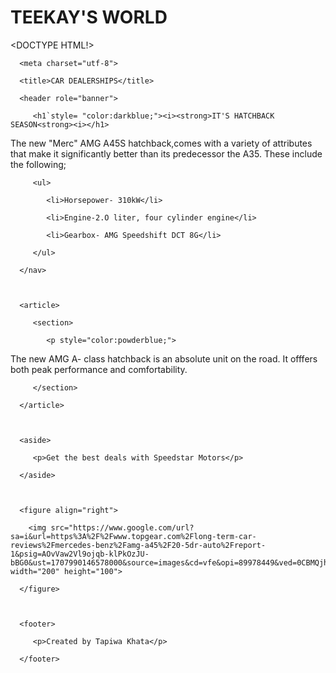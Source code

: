 # TEEKAY'S WORLD
<DOCTYPE HTML!>


 

<html> 

 

   <head> 

      <meta charset="utf-8"> 

      <title>CAR DEALERSHIPS</title> 

   </head> 

 

   <body> 

 

      <header role="banner"> 

         <h1`style= "color:darkblue;"><i><strong>IT'S HATCHBACK SEASON<strong><i></h1> 

 <p style="color:powderblue;">

The new "Merc" AMG A45S hatchback,comes with a variety of attributes that make it significantly better than its predecessor the A35.
These include the following;
   
          
         <ul>

            <li>Horsepower- 310kW</li> 

            <li>Engine-2.O liter, four cylinder engine</li> 

            <li>Gearbox- AMG Speedshift DCT 8G</li> 

         </ul> 
<p>
 

      </nav> 

 

      <article> 

         <section> 

            <p style="color:powderblue;">

The new AMG A- class hatchback is an absolute unit on the road.
It offfers both peak performance and comfortability.
 </p> 

         </section> 

      </article> 

 

      <aside> 

         <p>Get the best deals with Speedstar Motors</p> 

      </aside> 

       

      <figure align="right"> 

        <img src="https://www.google.com/url?sa=i&url=https%3A%2F%2Fwww.topgear.com%2Flong-term-car-reviews%2Fmercedes-benz%2Famg-a45%2F20-5dr-auto%2Freport-1&psig=AOvVaw2Vl9ojqb-klPkOzJU-bBG0&ust=1707990146578000&source=images&cd=vfe&opi=89978449&ved=0CBMQjhxqFwoTCKCQ36LFqoQDFQAAAAAdAAAAABAD width="200" height="100"> 

      </figure> 

       

      <footer> 

         <p>Created by Tapiwa Khata</p> 

      </footer> 

 

   </body> 

</html>
